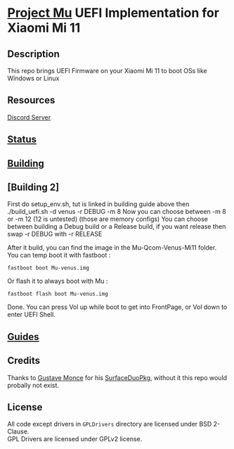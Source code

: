# [Project Mu](https://microsoft.github.io/mu/) UEFI Implementation for Xiaomi Mi 11

<!-- ![Banner](https://github.com/Robotix22/Mu-Qcom/blob/main/Pictures/Banner.png) -->

## Description

This repo brings UEFI Firmware on your Xiaomi Mi 11 to boot OSs like Windows or Linux

## Resources

[Discord Server](https://discord.gg/Dx2QgMx7Sv)

## [Status](https://github.com/Robotix22/Mu-Qcom/blob/main/Status.md)

## [Building](https://github.com/Robotix22/Mu-Qcom/blob/main/Building.md)
## [Building 2]
First do setup_env.sh, tut is linked in building guide above
then ./build_uefi.sh -d venus -r DEBUG -m 8
Now you can choose between -m 8 or -m 12 (12 is untested) (those are memory configs)
You can choose between building a Debug build or a Release build, if you want release then swap -r DEBUG with -r RELEASE

After it build, you can find the image in the Mu-Qcom-Venus-Mi11 folder.
You can temp boot it with fastboot : 
```
fastboot boot Mu-venus.img
```
Or flash it to always boot with Mu :
```
fastboot flash boot Mu-venus.img
```

Done. You can press Vol up while boot to get into FrontPage, or Vol down to enter UEFI Shell.
## [Guides](https://github.com/Robotix22/UEFI-Guides/blob/main/Mu-Qcom/README.md)

## Credits

Thanks to [Gustave Monce](https://github.com/gus33000) for his [SurfaceDuoPkg](https://github.com/WOA-Project/SurfaceDuoPkg), without it this repo would probally not exist.

## License

All code except drivers in `GPLDrivers` directory are licensed under BSD 2-Clause. <br />
GPL Drivers are licensed under GPLv2 license.
